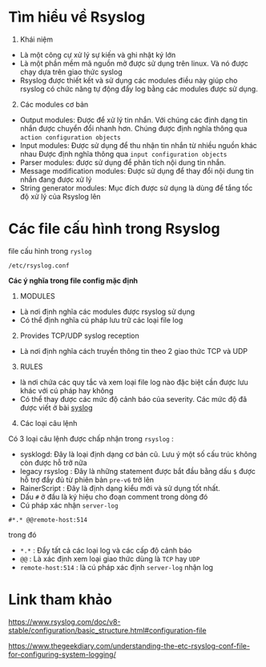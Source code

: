 # Tìm hiểu về Rsyslog 
1. Khái niệm 
- Là một công cự xử lý sự kiến và ghi nhật ký lớn
- Là một phần mềm mã nguồn mở được sử dụng trên linux. Và nó được chạy dựa trên giao thức syslog 
- Rsyslog được thiết kết và sử dụng các modules điều này giúp cho rsyslog có chức năng tự động đẩy log bằng các modules được sử dụng.
2. Các modules cơ bản 
- Output modules: Được để xử lý tin nhắn. Với chúng các định dạng tin nhắn được chuyển đổi nhanh hơn. Chúng được định nghĩa thông qua `action configuration objects`
- Input modules: Được sử dụng để thu nhận tin nhắn từ nhiều nguồn khác nhau Được định nghĩa thông qua `input configuration objects`
- Parser modules: được sử dụng để phân tích nội dung tin nhắn. 
- Message modification modules: Được sử dụng để thay đổi nội dung tin nhắn đang được xử lý 
- String generator modules: Mục đích được sử dụng là dùng để tắng tốc độ xử lý của Rsyslog lên

# Các file cấu hình trong Rsyslog 
file cấu hình trong `ryslog`
```
/etc/rsyslog.conf 
```
**Các ý nghĩa trong file config mặc định**
1. MODULES
- Là nơi định nghĩa các modules được rsyslog sử dụng 
- Có thể định nghĩa cú pháp lưu trữ các loại file log 
2. Provides TCP/UDP syslog reception
- Là nơi định nghĩa cách truyền thông tin theo 2 giao thức TCP và UDP 

3. RULES 
- là nơi chứa các quy tắc và xem loại file log nào đặc biệt cần được lưu khác với cú pháp hay không 
- Có thể thay được các mức độ cảnh báo của severity. Các mức độ đã được viết ở bài [syslog](https://github.com/duckmak14/thuctapsinh/blob/master/DucNA/LOG/docs/syslog.md)

4. Các loại câu lệnh 

Có 3 loại câu lệnh được chấp nhận trong `rsyslog` :
- sysklogd: Đây là loại định dạng cơ bản cũ. Lưu ý một số cấu trúc không còn được hỗ trỡ nữa 
- legacy rsyslog : Đây là những statement được bắt đầu bằng dấu `$` được hỗ trợ đầy đủ từ phiên bản `pre-v6` trở lên
- RainerScript : Đây là định dạng kiểu mới và sử dụng tốt nhất.
- Dấu `#` ở đầu là ký hiệu cho đoạn comment trong dòng đó 
- Cú pháp xác nhận `server-log`
```
#*.* @@remote-host:514
```
trong đó 
- `*.*` : Đẩy tất cả các loại log và các cấp độ cảnh báo
- `@@` : Là xác định xem loại giao thức dùng là `TCP` hay `UDP`
- `remote-host:514` : là cú pháp xác định `server-log` nhận log 

# Link tham khảo 
https://www.rsyslog.com/doc/v8-stable/configuration/basic_structure.html#configuration-file

https://www.thegeekdiary.com/understanding-the-etc-rsyslog-conf-file-for-configuring-system-logging/